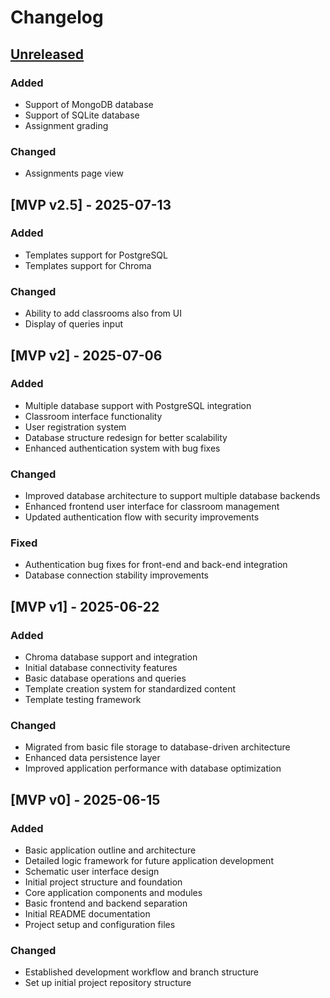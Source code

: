 # Changelog

## [Unreleased]

### Added
- Support of MongoDB database
- Support of SQLite database
- Assignment grading

### Changed
- Assignments page view

## [MVP v2.5] - 2025-07-13

### Added  
- Templates support for PostgreSQL
- Templates support for Chroma

### Changed  
- Ability to add classrooms also from UI
- Display of queries input

## [MVP v2] - 2025-07-06

### Added
- Multiple database support with PostgreSQL integration
- Classroom interface functionality
- User registration system
- Database structure redesign for better scalability
- Enhanced authentication system with bug fixes

### Changed
- Improved database architecture to support multiple database backends
- Enhanced frontend user interface for classroom management
- Updated authentication flow with security improvements

### Fixed
- Authentication bug fixes for front-end and back-end integration
- Database connection stability improvements

## [MVP v1] - 2025-06-22

### Added
- Chroma database support and integration
- Initial database connectivity features
- Basic database operations and queries
- Template creation system for standardized content
- Template testing framework

### Changed
- Migrated from basic file storage to database-driven architecture
- Enhanced data persistence layer
- Improved application performance with database optimization

## [MVP v0] - 2025-06-15

### Added
- Basic application outline and architecture
- Detailed logic framework for future application development
- Schematic user interface design
- Initial project structure and foundation
- Core application components and modules
- Basic frontend and backend separation
- Initial README documentation
- Project setup and configuration files

### Changed
- Established development workflow and branch structure
- Set up initial project repository structure

[unreleased]: https://github.com/S25-SWP-Team46/DP-fork/compare/main...HEAD
[MVP2]: https://github.com/S25-SWP-Team46/DP-fork/compare/MVP1...MVP2
[MVP1]: https://github.com/S25-SWP-Team46/DP-fork/compare/MVP0...MVP1
[MVP0]: https://github.com/S25-SWP-Team46/DP-fork/releases/tag/MVP0

